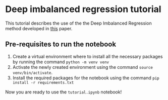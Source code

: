 # Deep imbalanced regression tutorial
This tutorial describes the use of the the Deep Imbalanced Regression method developed in [this](https://dir.csail.mit.edu/) paper.



## Pre-requisites to run the notebook
1. Create a virtual environment where to install all the necessary packages by running the command `python -m venv venv`
2. Activate the newly created environment using the command `source venv/bin/activate`.
3. Install the required packages for the notebook using the command `pip install -r requirements.txt`

Now you are ready to use the `tutorial.ipynb` notebook!